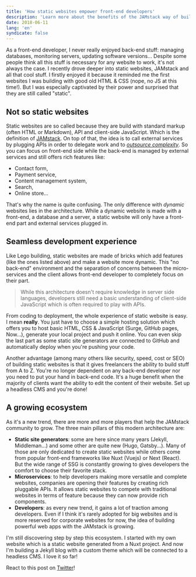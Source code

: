 ```yaml
---
title: 'How static websites empower front-end developers'
description: 'Learn more about the benefits of the JAMstack way of building websites for front-end developers.'
date: 2018-06-11
lang: 'en'
syndicate: false
---
```


As a front-end developer, I never really enjoyed back-end stuff: managing databases, monitoring servers, updating software versions... Despite some people think all this stuff is necessary for any website to work, it's not always the case. I recently drove deeper into static websites, JAMstack and all that cool stuff. I firstly enjoyed it because it reminded me the first websites I was building with good old HTML & CSS (nope, no JS at this time!). But I was especially captivated by their power and surprised that they are still called "static".

## Not so static websites

Static websites are so called because they are build with standard markup (often HTML or Markdown), API and client-side JavaScript. Which is the definition of [JAMstack](https://jamstack.org/ 'JAMstack: Modern web development architecture based on client-side JavaScript, reusable APIs, and prebuilt Markup'). On top of that, the idea is to call external services by plugging APIs in order to delegate work and to _[outsource complexity](https://www.slideshare.net/BrianDouglas27/civic-hacking-on-the-jamstack)_. So you can focus on front-end side while the back-end is managed by external services and still offers rich features like:

- Contact form,
- Payment service,
- Content management system,
- Search,
- Online store...

That's why the name is quite confusing. The only difference with _dynamic_ websites lies in the architecture. While a dynamic website is made with a front-end, a database and a server, a static website will only have a front-end part and external services plugged in.

## Seamless development experience

Like Lego building, static websites are made of bricks which add features (like the ones listed above) and make a website more dynamic. This "no back-end" environment and the separation of concerns between the micro-services and the client allows front-end developer to completely focus on their part.

> While this architecture doesn't require knowledge in server side languages, developers still need a basic understanding of client-side JavaScript which is often required to play with APIs.

From coding to deployment, the whole experience of static website is easy. I mean **really**. You just have to choose a simple hosting solution which offers you to host basic HTML, CSS & JavaScript (Surge, GitHub pages, Now...), generate your local project and push it online. You can even skip the last part as some static site generators are connected to GitHub and automatically deploy when you're pushing your code.

Another advantage (among many others like security, speed, cost or SEO) of building static websites is that it gives freelancers the ability to build stuff from A to Z. You're no longer dependent on any back-end developer nor you need to put your hand in back-end code. It's a huge benefit when the majority of clients want the ability to edit the content of their website. Set up a headless CMS and you're done!

## A growing ecosystem

As it's a new trend, there are more and more players that help the JAMstack community to grow. The three main pillars of this modern architecture are:

- **Static site generators**: some are here since many years (Jekyll, Middleman...) and some other are quite new (Hugo, Gatsby...). Many of those are only dedicated to create static websites while others come from popular front-end frameworks like Nuxt (Vuejs) or Next (React). But the wide range of SSG is constantly growing to gives developers the comfort to choose their favorite stack.
- **Microservices**: to help developers making more versatile and complete websites, companies are opening their features by creating rich pluggable APIs. It allows static websites to compete with traditional websites in terms of feature because they can now provide rich components.
- **Developers**: as every new trend, it gains a lot of traction among developers. Even if I think it's rarely adopted for big websites and is more reserved for corporate websites for now, the idea of building powerful web apps with the JAMstack is growing.

I'm still discovering step by step this ecosystem. I started with my own website which is a static website generated from a Nuxt project. And now I'm building a Jekyll blog with a custom theme which will be connected to a headless CMS. I love it so far!

React to this post on [Twitter](https://twitter.com/bellanger_q)!
